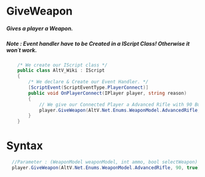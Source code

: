 # GiveWeapon
##### Gives a player a Weapon.
##### Note : Event handler have to be Created in a IScript Class! Otherwise it won´t work.

```csharp
    /* We create our IScript class */
    public class AltV_Wiki : IScript
    {
        /* We declare & Create our Event Handler. */
        [ScriptEvent(ScriptEventType.PlayerConnect)]
        public void OnPlayerConnect(IPlayer player, string reason)
        {
            // We give our Connected Player a Advanced Rifle with 90 Bullets! He should select his new Weapon Instantly.
            player.GiveWeapon(AltV.Net.Enums.WeaponModel.AdvancedRifle, 90, true);
        }
    }
```
# Syntax
```csharp
  //Parameter : (WeaponModel weaponModel, int ammo, bool selectWeapon)
  player.GiveWeapon(AltV.Net.Enums.WeaponModel.AdvancedRifle, 90, true);
```
